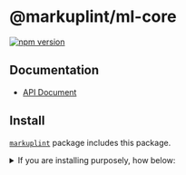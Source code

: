 # @markuplint/ml-core

[![npm version](https://badge.fury.io/js/%40markuplint%2Fml-core.svg)](https://www.npmjs.com/package/@markuplint/ml-core)

## Documentation

- [API Document](https://markuplint.dev/api-docs)

## Install

[`markuplint`](https://www.npmjs.com/package/markuplint) package includes this package.

<details>
<summary>If you are installing purposely, how below:</summary>

```sh
$ npm install @markuplint/ml-core

$ yarn add @markuplint/ml-core
```

</details>
